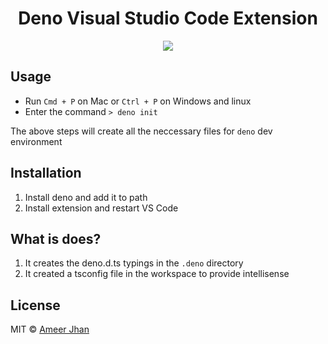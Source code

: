 <h1 align="center">Deno Visual Studio Code Extension</h1>

<p align="center"><img src="https://i.imgur.com/bn4rXpl.gif"/></p>

## Usage

- Run `Cmd + P` on Mac or `Ctrl + P` on Windows and linux
- Enter the command `> deno init`

The above steps will create all the neccessary files for `deno` dev environment

## Installation
1. Install deno and add it to path
2. Install extension and restart VS Code

## What is does?

1. It creates the deno.d.ts typings in the `.deno` directory
2. It created a tsconfig file in the workspace to provide intellisense

## License

MIT © [Ameer Jhan](https://github.com/ameerthehacker)
